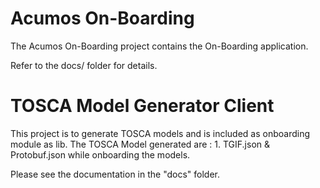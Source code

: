 # Acumos On-Boarding

The Acumos On-Boarding project contains the On-Boarding application.

Refer to the docs/ folder for details. 

# TOSCA Model Generator Client
This project is to generate TOSCA models and is included as onboarding module as lib.  The TOSCA Model generated are : 1. TGIF.json & Protobuf.json while onboarding the models. 

Please see the documentation in the "docs" folder.

